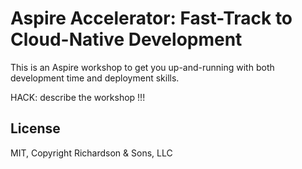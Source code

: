 Aspire Accelerator: Fast-Track to Cloud-Native Development
==========================================================

This is an Aspire workshop to get you up-and-running with both development time and deployment skills.






HACK: describe the workshop !!!











License
-------

MIT, Copyright Richardson & Sons, LLC
